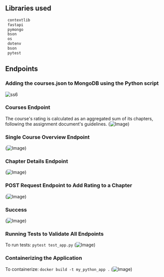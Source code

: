 ## Libraries used
```py
 contextlib
 fastapi 
 pymongo 
 bson 
 os
 dotenv  
 bson 
 pytest
```

## Endpoints

### Adding the courses.json to MongoDB using the Python script
![ss6](https://github.com/MaxLopezSalgado/python_backend_system/blob/main/assets/100579900/3fae4805-9e0e-4d30-a3ba-e8b3ad761558.png)

### Courses Endpoint
The course's rating is calculated as an aggregated sum of its chapters, following the assignment document's guidelines.
(![Image](https://github.com/MaxLopezSalgado/python_backend_system/blob/main/assets/100579900/0417a618-50b3-4267-bbd3-d5bcbff0ab51.png))

### Single Course Overview Endpoint
(![Image](https://github.com/MaxLopezSalgado/python_backend_system/blob/main/assets/100579900/02035010-7e92-4879-b7a1-8d6ff3acfa5a.png))

### Chapter Details Endpoint
(![Image](https://github.com/MaxLopezSalgado/python_backend_system/blob/main/assets/100579900/70112662-c495-4ba1-bfbc-db045bc51ad2.png))

### POST Request Endpoint to Add Rating to a Chapter
(![Image](https://github.com/MaxLopezSalgado/python_backend_system/blob/main/assets/100579900/ca2de8da-7bda-411a-9078-6063c4b341ba.png))

### Success
(![Image](https://github.com/MaxLopezSalgado/python_backend_system/blob/main/assets/100579900/91bb0046-b0c0-438d-9eb9-a60260f0c60f.png))

### Running Tests to Validate All Endpoints
To run tests: `pytest test_app.py`
(![Image](https://github.com/MaxLopezSalgado/python_backend_system/blob/main/assets/100579900/a6434277-9205-4370-8bb1-4838050ad56f.png))

### Containerizing the Application 
To containerize: `docker build -t my_python_app .`
(![Image](https://github.com/MaxLopezSalgado/python_backend_system/blob/main/assets/100579900/ae7198d0-809a-4ebd-ac3a-ed2c954f9df9.png))
